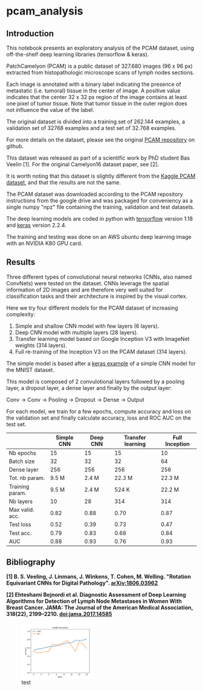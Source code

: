 # pcam_analysis

## Introduction

This notebook presents an exploratory analysis of the PCAM dataset, using
off-the-shelf deep learning libraries (tensorflow & keras).

PatchCamelyon (PCAM) is a public dataset of 327.680 images (96 x 96 px)
extracted from histopathologic microscope scans of lymph nodes sections.

Each image is annotated with a binary label indicating the presence of
metastatic (i.e. tumoral) tissue in the center of image. A positive value
indicates that the center 32 x 32 px region of the image contains at least one
pixel of tumor tissue. Note that tumor tissue in the outer region does not
influence the value of the label. 

The original dataset is divided into a training set of 262.144 examples, a
validation set of 32768 examples and a test set of 32.768 examples.

For more details on the dataset, please see the original [PCAM
repository](https://github.com/basveeling/pcam) on github.

This dataset was released as part of a scientific work by PhD student Bas
Veelin [1]. For the original Camelyon16 dataset paper, see [2].

It is worth noting that this dataset is slightly different from the [Kaggle
PCAM dataset](https://www.kaggle.com/c/histopathologic-cancer-detection), and
that the results are not the same.

The PCAM dataset was downloaded according to the PCAM repository instructions
from the google drive and was packaged for conveniency as a single numpy "npz"
file containing the training, validation and test datasets.  

The deep learning models are coded in python with
[tensorflow](https://www.tensorflow.org/) version 1.18 and
[keras](https://keras.io/) version 2.2.4.

The training and testing was done on an AWS ubuntu deep learning image with an
NVIDIA K80 GPU card. 

## Results

Three different types of convolutional neural networks (CNNs, also named
ConvNets) were tested on the dataset. CNNs leverage the spatial information of
2D images and are therefore very well suited for classification tasks and their
architecture is inspired by the visual cortex. 

Here we try four different models for the PCAM dataset of increasing complexity:

1. Simple and shallow CNN model with few layers (6 layers).
1. Deep CNN model with multiple layers (28 layers).   
1. Transfer learning model based on Google Inception V3 with ImageNet weights (314 layers).
1. Full re-training of the Inception V3 on the PCAM dataset (314 layers).

The simple model is based after a [keras
example](https://keras.io/examples/mnist_cnn/) of a simple CNN model for the
MNIST dataset.   

This model is composed of  2 convulotional layers followed by a pooling layer,
a dropout layer, a dense layer and finally by the output layer:

Conv -> Conv -> Pooling -> Dropout -> Dense -> Output


For each model, we train for a few epochs, compute accuracy and loss on the
validation set and finally calculate accuracy, loss and ROC AUC on the test
set.


|                 | Simple CNN   | Deep CNN   | Transfer learning | Full Inception |   
|-----------------|--------------|------------|-------------------|----------------|
| Nb epochs       | 15           | 15         | 15                | 10             |
| Batch size      | 32           | 32         | 32                | 64             |
| Dense layer     | 256          | 256        | 256               | 256            |
| Tot. nb param.  | 9.5 M        | 2.4 M      | 22.3 M            | 22.3 M         |
| Training param. | 9.5 M        | 2.4 M      | 524 K             | 22.2 M         |
| Nb layers       | 10           | 28         | 314               | 314            |
| Max valid. acc. | 0.82         | 0.88       | 0.70              | 0.87           |
| Test loss       | 0.52         | 0.39       | 0.73              | 0.47           |
| Test acc.       | 0.79         | 0.83       | 0.68              | 0.84           | 
| AUC             | 0.88         | 0.93       | 0.76              | 0.93           |


## Bibliography

**[1] B. S. Veeling, J. Linmans, J. Winkens, T. Cohen, M. Welling. "Rotation
Equivariant CNNs for Digital Pathology".
[arXiv:1806.03962](http://arxiv.org/abs/1806.03962)**

**[2] Ehteshami Bejnordi et al. Diagnostic Assessment of Deep Learning
Algorithms for Detection of Lymph Node Metastases in Women With Breast Cancer.
JAMA: The Journal of the American Medical Association, 318(22), 2199–2210.
[doi:jama.2017.14585](https://doi.org/10.1001/jama.2017.14585)**

<figure>
<img src="img/accuracy.png" width="200" align="center">
<figcaption>test</figcaption>
</figure>


